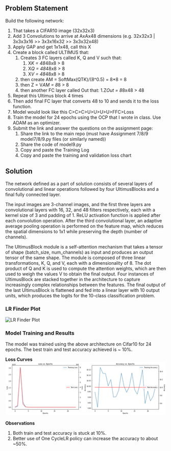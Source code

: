 ## Problem Statement


Build the following network:
1. That takes a CIFAR10 image (32x32x3)
2. Add 3 Convolutions to arrive at AxAx48 dimensions (e.g. 32x32x3 | 3x3x3x16 >> 3x3x16x32 >> 3x3x32x48)
3. Apply GAP and get 1x1x48, call this X
4. Create a block called ULTIMUS that:
    1. Creates 3 FC layers called K, Q and V such that:
        1. X*K = 48*48x8 > 8
        2. X*Q = 48*48x8 > 8 
        3. X*V = 48*48x8 > 8 
    2. then create AM = SoftMax(QTK)/(8^0.5) = 8*8 = 8
    3. then Z = V*AM = 8*8 > 8
    4. then another FC layer called Out that:
        1.Z*Out = 8*8x48 > 48
5. Repeat this Ultimus block 4 times
6. Then add final FC layer that converts 48 to 10 and sends it to the loss function.
7. Model would look like this C>C>C>U>U>U>U>FFC>Loss
8. Train the model for 24 epochs using the OCP that I wrote in class. Use ADAM as an optimizer. 
9. Submit the link and answer the questions on the assignment page:
    1. Share the link to the main repo (must have Assignment 7/8/9 model7/8/9.py files (or similarly named))
    2. Share the code of model9.py
    3. Copy and paste the Training Log
    4. Copy and paste the training and validation loss chart


## Solution

The network defined as a part of solution consists of several layers of convolutional and linear operations followed by four UltimusBlocks and a final fully connected layer.

The input images are 3-channel images, and the first three layers are convolutional layers with 16, 32, and 48 filters respectively, each with a kernel size of 3 and padding of 1. ReLU activation function is applied after each convolution operation. After the third convolutional layer, an adaptive average pooling operation is performed on the feature map, which reduces the spatial dimensions to 1x1 while preserving the depth (number of channels).

The UltimusBlock module is a self-attention mechanism that takes a tensor of shape (batch_size, num_channels) as input and produces an output tensor of the same shape. The module is composed of three linear transformations, K, Q, and V, each with a dimensionality of 8. The dot product of Q and K is used to compute the attention weights, which are then used to weigh the values V to obtain the final output. Four instances of UltimusBlock are stacked together in the architecture to capture increasingly complex relationships between the features. The final output of the last UltimusBlock is flattened and fed into a linear layer with 10 output units, which produces the logits for the 10-class classification problem.

### LR Finder Plot

![LR Finder Plot](https://github.com/ak112/TSAI-EVA8.0/tree/master/09_Transformers/plots)

### Model Training and Results

The model was trained using the above architecture on Cifar10 for 24 epochs. The best train and test accuracy achieved is ~ 10%.

**Loss Curves**
![loss_graph](./plots/loss_curve.png)


**Observations**
1. Both train and test accuracy is stuck at 10%.
2. Better use of One CycleLR policy can increase the accuracy to about ~50%.
